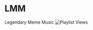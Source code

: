 # LMM
Legendary Meme Music
![Playlist Views](https://img.shields.io/badge/dynamic/json?url=https%3A%2F%2Fyt.lemnoslife.com%2Fplaylists%3Fpart%3Dstatistics%26id%3DPLJkIqiFLE33hvYKSQwxNDU8JGRqxe77mi&query=$.items[0].statistics.viewCount&label=Playlist%20Views&style=flat&color=brightgreen)
